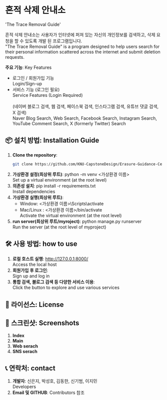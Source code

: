 # 흔적 삭제 안내소
'The Trace Removal Guide'

흔적 삭제 안내소는 사용자가 인터넷에 퍼져 있는 자신의 개인정보를 검색하고, 삭제 요청을 할 수 있도록 개발 된 프로그램입니다.  
"The Trace Removal Guide" is a program designed to help users search for their personal information scattered across the internet and submit deletion requests.

**주요 기능**: Key Features
- 로그인 / 회원가입 기능  
  Login/Sign-up  
- 서비스 기능 (로그인 필요)  
  Service Features (Login Required)  
  <br>(네이버 블로그 검색, 웹 검색, 페이스북 검색, 인스타그램 검색, 유튜브 댓글 검색, X 검색)
  <br>Naver Blog Search, Web Search, Facebook Search, Instagram Search, YouTube Comment Search, X (formerly Twitter) Search

## 📦 설치 방법: Installation Guide
1. **Clone the repository**:
   ```bash
   git clone https://github.com/KNU-CapstoneDesign/Erasure-Guidance-Center.git
2. **가상환경 설정(최상위 루트)**: python -m venv <가상환경 이름>
   <br>Set up a virtual environment (at the root level)
3. **의존성 설치**: pip install -r requirements.txt
   <br>Install dependencies
4. **가상환경 실행(최상위 루트)**:
   - Window: <가상환경 이름>\Scripts\activate
   - Mac/Linux : <가상환경 이름>/bin/activate  
   Activate the virtual environment (at the root level)
6. **run server(최상위 루트/myroject)**: python manage.py runserver
   <br>Run the server (at the root level of myproject)  

## 🛠 사용 방법: how to use
1. **로컬 호스트 실행**: http://127.0.0.1:8000/  
   Access the local host  
2. **회원가입 후 로그인**:  
   Sign up and log in  
3. **통합 검색, 블로그 검색 등 다양한 서비스 이용**:  
   Click the button to explore and use various services  

## 📄 라이선스: License
<!---
license파일 만들고 추가 예정
--->

## 📸 스크린샷: Screenshots
1. **Index**
2. **Main**
3. **Web serach**
4. **SNS serach**

## 📞 연락처: contact
1. **개발자**: 신은지, 박성호, 김동한, 신기범, 이지민  
   Developers
2. **Email 및 GITHUB**: Contributors 참조
